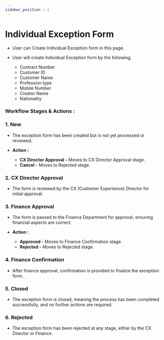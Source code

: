 ```yaml
---
sidebar_position : 1
---
```


# Individual Exception Form

  - User can Create Individual Exception form in this page.

  - User will create Individual Exception form by the following,

    - Contract Number
    - Customer ID
    - Customer Name
    - Profession type
    - Mobile Number
    - Creator Name
    - Nationality

### Workflow Stages & Actions :

### 1. New

  - The exception form has been created but is not yet processed or reviewed.

  - **Action :**
    - **CX Director Approval -** Moves to CX Director Approval stage.
    - **Cancel -** Moves to Rejected stage.

### 2. CX Director Approval

  - The form is reviewed by the CX (Customer Experience) Director for initial approval.

### 3. Finance Approval

  - The form is passed to the Finance Department for approval, ensuring financial aspects are correct.

  - **Action :**
    - **Approved -** Moves to Finance Confirmation  stage.
    - **Rejected -** Moves to Rejected stage.

### 4. Finance Confirmation

  - After finance approval, confirmation is provided to finalize the exception form.

### 5. Closed

  - The exception form is closed, meaning the process has been completed successfully, and no further actions are required.

### 6. Rejected

  - The exception form has been rejected at any stage, either by the CX Director or Finance.